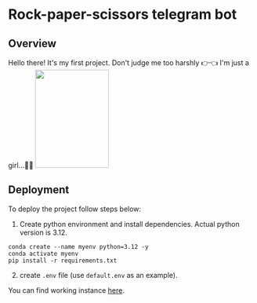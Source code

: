 # Rock-paper-scissors telegram bot
## Overview
Hello there! It's my first project. Don't judge me too harshly 👉👈 I'm just a girl...🎀✨ 
<img src="https://ih1.redbubble.net/image.5471174650.5656/bg,f8f8f8-flat,750x,075,f-pad,750x1000,f8f8f8.jpg" width="150" height="200">

## Deployment
To deploy the project follow steps below:  
1. Create python environment and install dependencies. Actual python version is 3.12.  
```
conda create --name myenv python=3.12 -y
conda activate myenv
pip install -r requirements.txt
```

2. create `.env` file (use `default.env` as an example).

You can find working instance [here](https://t.me/One_Two_Su_E_fa_Bot).
